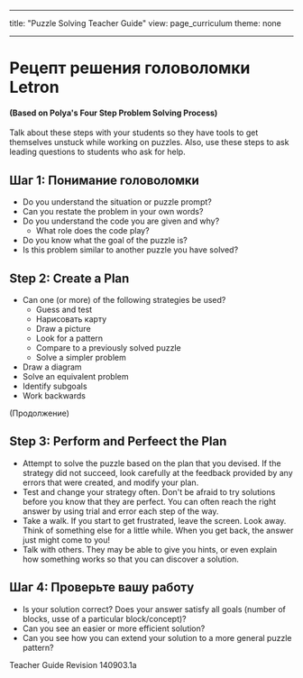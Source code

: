 * * *

title: "Puzzle Solving Teacher Guide" view: page_curriculum theme: none

* * *

# Рецепт решения головоломки Letron

#### (Based on Polya's Four Step Problem Solving Process)

Talk about these steps with your students so they have tools to get themselves unstuck while working on puzzles. Also, use these steps to ask leading questions to students who ask for help.

## Шаг 1: Понимание головоломки

  * Do you understand the situation or puzzle prompt?
  * Can you restate the problem in your own words?
  * Do you understand the code you are given and why? 
      * What role does the code play?
  * Do you know what the goal of the puzzle is?
  * Is this problem similar to another puzzle you have solved?

## Step 2: Create a Plan

  * Can one (or more) of the following strategies be used? 
      * Guess and test
      * Нарисовать карту
      * Draw a picture
      * Look for a pattern
      * Compare to a previously solved puzzle
      * Solve a simpler problem
  * Draw a diagram
  * Solve an equivalent problem
  * Identify subgoals
  * Work backwards

(Продолжение)

## Step 3: Perform and Perfeect the Plan

  * Attempt to solve the puzzle based on the plan that you devised. If the strategy did not succeed, look carefully at the feedback provided by any errors that were created, and modify your plan.
  * Test and change your strategy often. Don't be afraid to try solutions before you know that they are perfect. You can often reach the right answer by using trial and error each step of the way.
  * Take a walk. If you start to get frustrated, leave the screen. Look away. Think of something else for a little while. When you get back, the answer just might come to you!
  * Talk with others. They may be able to give you hints, or even explain how something works so that you can discover a solution.

## Шаг 4: Проверьте вашу работу

  * Is your solution correct? Does your answer satisfy all goals (number of blocks, usse of a particular block/concept)?
  * Can you see an easier or more efficient solution?
  * Can you see how you can extend your solution to a more general puzzle pattern?

Teacher Guide Revision 140903.1a